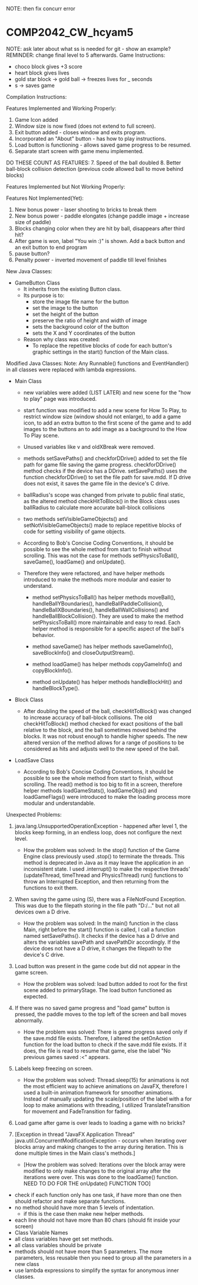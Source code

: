 NOTE: then fix concurr error

# COMP2042_CW_hcyam5
NOTE: ask later about what ss is needed for git - show an example?
REMINDER: change final level to 5 afterwards.
Game Instructions:
- choco block gives +3 score
- heart block gives lives
- gold star block -> gold ball -> freezes lives for _ seconds
- s -> saves game

Compilation Instructions:

Features Implemented and Working Properly:
1. Game Icon added
2. Window size is now fixed (does not extend to full screen).
3. Exit button added - closes window and exits program.
4. Incorporated an "About" button - has how to play instructions.
5. Load button is functioning - allows saved game progress to be resumed.
6. Separate start screen with game menu implemented.

DO THESE COUNT AS FEATURES:
7. Speed of the ball doubled
8. Better ball-block collision detection (previous code allowed ball to move behind blocks)


Features Implemented but Not Working Properly:

Features Not Implemented(Yet):
1. New bonus power - laser shooting to bricks to break them
2. New bonus power - paddle elongates (change paddle image + increase size of paddle)
3. Blocks changing color when they are hit by ball, disappears after third hit?
4. After game is won, label "You win :)" is shown. Add a back button and an exit button to end program
5. pause button?
6. Penalty power - inverted movement of paddle till level finishes

New Java Classes:

- GameButton Class
  - It inherits from the existing Button class.
  - Its purpose is to:
    - store the image file name for the button
    - set the image to the button
    - set the height of the button
    - preserve the ratio of height and width of image
    - sets the background color of the button
    - sets the X and Y coordinates of the button
  - Reason why class was created:
    - To replace the repetitive blocks of code for each button's graphic settings in the start() function of
      the Main class.

Modified Java Classes:
Note: Any Runnable() functions and EventHandler<ActionEvent>() in all classes were replaced with lambda expressions.
- Main Class 
    - new variables were added (LIST LATER) and new scene for the "how to play" page was introduced.
    - start function was modified to add a new scene for How To Play, to restrict window size (window should not enlarge),
      to add a game icon, to add an extra button to the first scene of the game and to add images to the buttons an to add
      image as a background to the How To Play scene.
    - Unused variables like v and oldXBreak were removed.
  
    - methods setSavePaths() and checkforDDrive() added to set the file path for game file saving the game progress.
      checkforDDrive() method checks if the device has a DDrive.
      setSavePaths() uses the function checkforDDrive() to set the file path for save.mdd. If D drive does not exist,
      it saves the game file in the device's C drive.

    - ballRadius's scope was changed from private to public final static, as the altered method checkHitToBlock() in 
      the Block class uses ballRadius to calculate more accurate ball-block collisions

    - two methods setVisibleGameObjects() and setNotVisibleGameObjects() made to replace repetitive blocks of code
      for setting visibility of game objects. 

    - According to Bob's Concise Coding Conventions, it should be possible to see the whole method from start to finish
      without scrolling. This was not the case for methods setPhysicsToBall(), saveGame(), loadGame() and onUpdate(). 
    - Therefore they were refactored, and have helper methods introduced to make the methods more modular and easier to
      understand.
      - method setPhysicsToBall() has helper methods moveBall(), handleBallYBoundaries(), handleBallPaddleCollision(), 
        handleBallXBoundaries(), handleBallWallCollisions() and handleBallBlockCollision(). They are used to make the 
        method setPhysicsToBall() more maintainable and easy to read. Each helper method is responsible for a specific
        aspect of the ball's behavior.

      - method saveGame() has helper methods saveGameInfo(), saveBlockInfo() and closeOutputStream().
      - method loadGame() has helper methods copyGameInfo() and copyBlockInfo().
      - method onUpdate() has helper methods handleBlockHit() and handleBlockType().

  
- Block Class
  - After doubling the speed of the ball, checkHitToBlock() was changed to increase accuracy of ball-block collisions.
    The old checkHitToBlock() method checked for exact positions of the ball relative to the block, and the ball
    sometimes moved behind the blocks. It was not robust enough to handle higher speeds. The new altered version of the
    method allows for a range of positions to be considered as hits and adjusts well to the new speed of the ball.

- LoadSave Class
  - According to Bob's Concise Coding Conventions, it should be possible to see the whole method from start to finish,
    without scrolling. The read() method is too big to fit in a screen, therefore helper methods loadGameStats(),
    loadGameObjs() and loadGameFlags() were introduced to make the loading process more modular and understandable.
    
  
Unexpected Problems:
1. java.lang.UnsupportedOperationException - happened after level 1, the blocks keep forming,
   in an endless loop, does not configure the next level. 
   - How the problem was solved:
     In the stop() function of the Game Engine class previously used .stop() to terminate the threads.
     This method is deprecated in Java as it may leave the application in an inconsistent state.
     I used .interrupt() to make the respective threads' (updateThread, timeThread and PhysicsThread)
     run() functions to throw an Interrupted Exception, and then returning from the functions to exit them.

2. When saving the game using (S), there was a FileNotFound Exception. This was due to the filepath storing in 
   the file path "D:/..." but not all devices own a D drive.
   - How the problem was solved:
     In the main() function in the class Main, right before the start() function is called, I call a function named 
     setSavePaths(). It checks if the device has a D drive and alters the variables savePath and savePathDir accordingly.
     If the device does not have a D drive, it changes the filepath to the device's C drive.

3. Load button was present in the game code but did not appear in the game screen.
   - How the problem was solved:
     load button added to root for the first scene added to primaryStage. The load button functioned as expected.

4. If there was no saved game progress and "load game" button is pressed, the paddle moves to the top left of the screen
   and ball moves abnormally.
   - How the problem was solved:
     There is game progress saved only if the save.mdd file exists. Therefore, I altered the setOnAction function for the 
     load button to check if the save.mdd file exists. If it does, the file is read to resume that game, else
     the label "No previous games saved :<" appears.

5. Labels keep freezing on screen.
   - How the problem was solved:
     Thread.sleep(15) for animations is not the most efficient way to achieve animations on JavaFX, therefore I used 
     a built-in animation framework for smoother animations. Instead of manually updating the scale/position of the 
     label with a for loop to make animations with threading, I utilized TranslateTransition for movement and 
     FadeTransition for fading.

6. Load game after game is over leads to loading a game with no bricks?

7. [Exception in thread "JavaFX Application Thread" java.util.ConcurrentModificationException - occurs when iterating
   over blocks array and making changes to the array during iteration. This is done multiple times in the Main class's
   methods.]
   - [How the problem was solved:
     Iterations over the block array were modified to only make changes to the original array after the iterations were
     over. This was done to the loadGame() function.
     NEED TO DO FOR THE onUpdate() FUNCTION TOO]


- check if each function only has one task, if have more than one
    then should refactor and make separate functions.
- no method should have more than 5 levels of indentation.
  - if this is the case then make new helper methods.
- each line should not have more than 80 chars (should fit inside your screen)
- Class Variable Names
- all class variables have get set methods.
- all class variables should be private
- methods should not have more than 5 parameters. The more parameters, less reusable
    then you need to group all the parameters in a new class
- use lambda expressions to simplify the syntax for anonymous inner classes.


